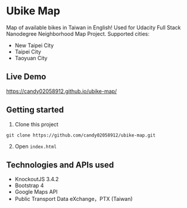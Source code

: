 # Ubike Map

Map of available bikes in Taiwan in English!
Used for Udacity Full Stack Nanodegree Neighborhood Map Project.
Supported cities:
* New Taipei City
* Taipei City
* Taoyuan City

## Live Demo

https://candy02058912.github.io/ubike-map/

## Getting started
1. Clone this project
```
git clone https://github.com/candy02058912/ubike-map.git
```
2. Open `index.html`

## Technologies and APIs used
* KnockoutJS 3.4.2
* Bootstrap 4
* Google Maps API
* Public Transport Data eXchange，PTX (Taiwan)
